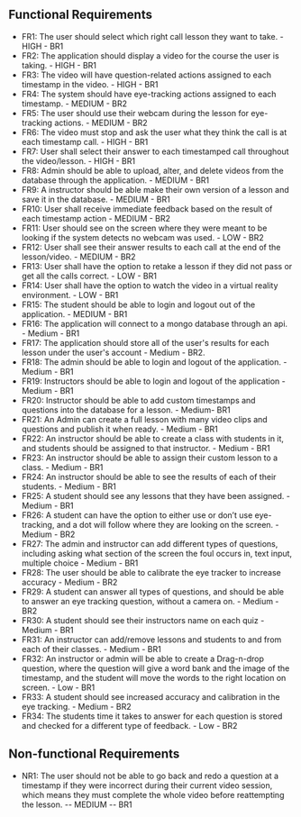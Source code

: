 ## Functional Requirements
- FR1: The user should select which right call lesson they want to take. - HIGH - BR1
- FR2: The application should display a video for the course the user is taking. - HIGH - BR1
- FR3: The video will have question-related actions assigned to each timestamp in the video. - HIGH - BR1
- FR4: The system should have eye-tracking actions assigned to each timestamp. - MEDIUM - BR2
- FR5: The user should use their webcam during the lesson for eye-tracking actions. - MEDIUM - BR2
- FR6: The video must stop and ask the user what they think the call is at each timestamp call. - HIGH - BR1
- FR7: User shall select their answer to each timestamped call throughout the video/lesson. - HIGH - BR1
- FR8: Admin should be able to upload, alter, and delete videos from the database through the application. - MEDIUM - BR1
- FR9: A instructor should be able make their own version of a lesson and save it in the database. - MEDIUM - BR1
- FR10: User shall receive immediate feedback based on the result of each timestamp action - MEDIUM - BR2
- FR11: User should see on the screen where they were meant to be looking if the system detects no webcam was used. - LOW - 
  BR2
- FR12: User shall see their answer results to each call at the end of the lesson/video. - MEDIUM - BR2
- FR13: User shall have the option to retake a lesson if they did not pass or get all the calls correct. - LOW - BR1
- FR14: User shall have the option to watch the video in a virtual reality environment. - LOW - BR1
- FR15: The student should be able to login and logout out of the application. - MEDIUM - BR1
- FR16: The application will connect to a mongo database through an api. - Medium - BR1
- FR17: The application should store all of the user's results for each lesson under the user's account - Medium - BR2.
- FR18: The admin should be able to login and logout of the application. - Medium - BR1
- FR19: Instructors should be able to login and logout of the application - Medium - BR1
- FR20: Instructor should be able to add custom timestamps and questions into the database for a lesson. - Medium- BR1
- FR21: An Admin can create a full lesson with many video clips and questions and publish it when ready. - Medium - BR1
- FR22: An instructor should be able to create a class with students in it, and students should be assigned to that instructor. - Medium - BR1
- FR23: An instructor should be able to assign their custom lesson to a class. - Medium - BR1
- FR24: An instructor should be able to see the results of each of their students. - Medium - BR1
- FR25: A student should see any lessons that they have been assigned. - Medium - BR1
- FR26: A student can have the option to either use or don’t use eye-tracking, and a dot will follow where they are looking on the screen. - Medium - BR2
- FR27: The admin and instructor can add different types of questions, including asking what section of the screen the foul occurs in, text input, multiple choice - Medium - BR1
- FR28: The user should be able to calibrate the eye tracker to increase accuracy - Medium - BR2
- FR29: A student can answer all types of questions, and should be able to answer an eye tracking question, without a camera on. - Medium - BR2
- FR30: A student should see their instructors name on each quiz - Medium - BR1
- FR31: An instructor can add/remove lessons and students to and from each of their classes. - Medium - BR1
- FR32: An instructor or admin will be able to create a Drag-n-drop question, where the question will give a word bank and the image of the timestamp, and the student will move the words to the right location on screen. - Low - BR1
- FR33: A student should see increased accuracy and calibration in the eye tracking. - Medium - BR2
- FR34: The students time it takes to answer for each question is stored and checked for a different type of feedback. - Low - BR2







## Non-functional Requirements
- NR1: The user should not be able to go back and redo a question at a timestamp if they were incorrect during their current video session, which means they must complete the whole video before reattempting the lesson. -- MEDIUM -- BR1